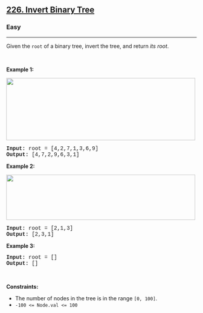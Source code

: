 <h2><a href="https://leetcode.com/problems/invert-binary-tree/">226. Invert Binary Tree</a></h2><h3>Easy</h3><hr><div><p>Given the <code style="font-family: monospace, Bangla206, sans-serif;">root</code> of a binary tree, invert the tree, and return <em>its root</em>.</p>

<p>&nbsp;</p>
<p><strong>Example 1:</strong></p>
<img alt="" src="https://assets.leetcode.com/uploads/2021/03/14/invert1-tree.jpg" style="width: 500px; height: 165px;">
<pre style="font-family: SFMono-Regular, Consolas, &quot;Liberation Mono&quot;, Menlo, Courier, monospace, Bangla206, sans-serif;"><strong>Input:</strong> root = [4,2,7,1,3,6,9]
<strong>Output:</strong> [4,7,2,9,6,3,1]
</pre>

<p><strong>Example 2:</strong></p>
<img alt="" src="https://assets.leetcode.com/uploads/2021/03/14/invert2-tree.jpg" style="width: 500px; height: 120px;">
<pre style="font-family: SFMono-Regular, Consolas, &quot;Liberation Mono&quot;, Menlo, Courier, monospace, Bangla206, sans-serif;"><strong>Input:</strong> root = [2,1,3]
<strong>Output:</strong> [2,3,1]
</pre>

<p><strong>Example 3:</strong></p>

<pre style="font-family: SFMono-Regular, Consolas, &quot;Liberation Mono&quot;, Menlo, Courier, monospace, Bangla206, sans-serif;"><strong>Input:</strong> root = []
<strong>Output:</strong> []
</pre>

<p>&nbsp;</p>
<p><strong>Constraints:</strong></p>

<ul>
	<li>The number of nodes in the tree is in the range <code style="font-family: monospace, Bangla206, sans-serif;">[0, 100]</code>.</li>
	<li><code style="font-family: monospace, Bangla206, sans-serif;">-100 &lt;= Node.val &lt;= 100</code></li>
</ul>
</div>